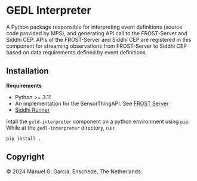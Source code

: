 # GEDL Interpreter

A Python package responsible for interpreting event definitions (source code provided by MPS), and generating API call to the FROST-Server and Siddhi CEP. APIs of the FROST-Server and Siddhi CEP are registered in this component for streaming observations from FROST-Server to Siddhi CEP based on data requirements defined by event definitions. 

## Installation

**Requirements**
- Python >= 3.11
- An implementation for the SensorThingAPI. See [FROST Server](../frost-server/README.md)
- [Siddhi Runner](../siddhi-runner/README.md)

Intall the `geld-interpreter` component on a python environment using `pip`. While at the `gedl-interpreter` directory, run:

```shell
pip install .
```

## Copyright

&copy; 2024 Manuel G. Garcia, Enschede, The Netherlands. 
